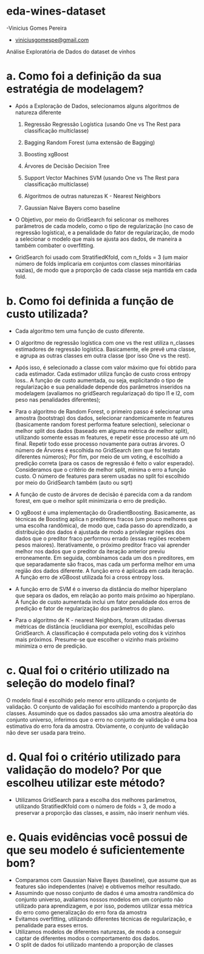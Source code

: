 # eda-wines-dataset

-Vinicius Gomes Pereira
- viniciusgomespe@gmail.com

Análise Exploratória de Dados do dataset de vinhos

# a. Como foi a definição da sua estratégia de modelagem?
- Após a Exploração de Dados, selecionamos alguns algoritmos de natureza diferente
	1) Regressão
		Regressão Logística (usando One vs The Rest para classificação multiclasse)
	2) Bagging
		Random Forest (uma extensão de Bagging)
	3) Boosting
		xgBoost
	4) Árvores de Decisão
		Decision Tree
	5) Support Vector Machines
		SVM (usando One vs The Rest para classificação multiclasse)
	6) Algoritmos de outras naturezas
		K - Nearest Neighbors

	7) Gaussian Naive Bayers como baseline


- O Objetivo, por meio do GridSearch foi seliconar os melhores parâmetros de cada modelo, como o tipo de regularização (no caso de regressão logística), e a penalidade do fator de regularização,
 de modo a selecionar o modelo que mais se ajusta aos dados, de maneira a também combater o overfitting. 

 - GridSearch foi usado com StratifiedKfold, com n_folds = 3 (um maior número de folds implicaria em conjuntos com classes minoritárias vazias), de modo que a proporção de cada classe seja mantida em cada fold.


# b. Como foi definida a função de custo utilizada?
- Cada algoritmo tem uma função de custo diferente.

- O algoritmo de regressão logística com one vs the rest utiliza n_classes estimadores de regressão logística. Basicamente, ele prevê uma classe, e agrupa as outras classes em outra classe (por isso One vs the rest).
- Após isso, é selecionado a classe com valor máximo que foi obtido para cada estimador. Cada estimador utiliza função de custo cross entropy loss.. A função de custo aumentada, ou seja, explicitando o tipo de regularização e sua penalidade depende dos parâmetros inseridos na modelagem (avaliamos no gridSearch regularizaçaõ do tipo l1 e l2, com peso nas penalidades diferentes); 

- Para o algoritmo de Random Forest, o primeiro passo é selecionar uma amostra (bootstrap) dos dados, selecionar randomicamente m features (basicamente random forest performa feature selection), selecionar o melhor split dos dados (baseado em alguma métrica de melhor split), utilizando somente essas m features, e repetir esse processo até um nó final. Repetir todo esse processo novamente para outras árvores. O número de Árvores é escolhida no GridSearch (em que foi testato diferentes números); Por fim, por meio de um voting, é escolhido a predição correta (para os casos de regressão é feito o valor esperado). Consideramos que o critério de melhor split, minima o erro a função custo. O número de features para serem usadas no split foi escolhido por meio do GridSearch também (auto ou sqrt)

- A função de custo de árvores de decisão é parecida com a da random forest, em que o melhor split minimizaria o erro de predição.


- O xgBoost é uma implementação do GradientBoosting. Basicamente, as técnicas de Boosting aplica n preditores fracos (um pouco melhores que uma escolha randômica), de modo que, cada passo do aprendizado, a distribuição dos dados é ajustada de modo a privilegiar regiões dos dados que o preditor fraco performou errado (essas regiões recebem pesos maiores). Iterativamente, o próximo preditor fraco vai aprender melhor nos dados que o preditor da iteração anterior previu erroneamente. Em seguida, combinamos cada um dos n preditores, em que separadamente são fracos, mas cada um performa melhor em uma região dos dados diferente. A função erro é aplicada em cada iteração. A função erro de xGBoost utilizada foi a cross entropy loss.

- A função erro de SVM é o inverso da distância do melhor hiperplano que separa os dados, em relação ao ponto mais próximo ao hiperplano. A função de custo aumentada inclui um fator penalidade dos erros de predição e fator de regularização dos parâmetros do plano.

- Para o algoritmo de K - nearest Neighbors, foram utilzadas diversas métricas de distância (euclidiana por exemplo), escolhidas pelo GridSearch. A classificação é computada pelo voting dos k vizinhos mais próximos. Presume-se que escolher o vizinho mais próximo minimiza o erro de predição.



# c. Qual foi o critério utilizado na seleção do modelo final?
O modelo final é escolhido pelo menor erro utilizando o conjunto de validação. O conjunto de validação foi escolhido mantendo a proporção das classes. Assumindo que os dados passados são uma amostra aleatória do conjunto universo, inferimos que o erro no conjunto de validação é uma boa estimativa do erro fora da amostra. Obviamente, o conjunto de validação não deve ser usada para treino.


# d. Qual foi o critério utilizado para validação do modelo? Por que escolheu utilizar este método?

- Utilizamos GridSearch para a escolha dos melhores parâmetros, utilizando StratifiedKfold com o número de folds = 3, de modo a preservar a proporção das classes, e assim, não inserir nenhum viés.

# e. Quais evidências você possui de que seu modelo é suficientemente bom?
	
- Comparamos com Gaussian Naive Bayes (baseline), que assume que as features são independentes (naive) e obtivemos melhor resultado.
- Assumindo que nosso conjunto de dados é uma amostra randômica do conjunto universo, avaliamos nossos modelos em um conjunto não utilizado para aprendizagem, e por isso, podemos utilizar essa métrica do erro como generalização do erro fora da amostra
- Evitamos overfitting, utilizando diferentes técnicas de regularização, e penalidade para esses erros.
- Utilizamos modelos de diferentes naturezas, de modo a conseguir captar de diferentes modos o comportamento dos dados.
- O split de dados foi utilizado mantendo a proporção de classes
